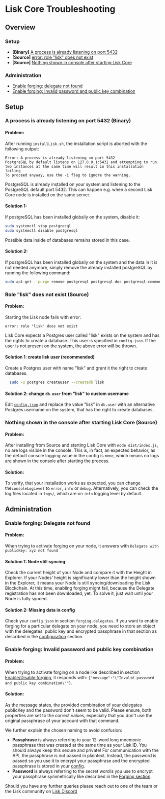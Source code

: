 # Lisk Core Troubleshooting
 
## Overview

### Setup
- **[Binary]** [A process is already listening on port 5432](#a-process-is-already-listening-on-port-5432-binary)
- **[Source]** [error: role "lisk" does not exist](#role-lisk-does-not-exist-source)
- **[Source]** [Nothing shown in console after starting Lisk Core](#nothing-shown-in-console-after-starting-lisk-core-source)

### Administration
- [Enable forging: delegate not found](#enable-forging-delegate-not-found)
- [Enable forging: Invalid password and public key combination](#enable-forging-invalid-password-and-public-key-combination)

## Setup

### A process is already listening on port 5432 (Binary)

#### Problem:
After running `installLisk.sh`, the installation script is aborted with the following output:
```
Error: A process is already listening on port 5432
PostgreSQL by default listens on 127.0.0.1:5432 and attempting to run two instances at the same time will result in this installation failing
To proceed anyway, use the -i flag to ignore the warning.
```
PostgreSQL is already installed on your system and listening to the PostgreSQL default port 5432.
This can happen e.g. when a second Lisk Core node is installed on the same server.

#### Solution 1:
If postgreSQL has been installed globally on the system, disable it:
```bash
sudo systemctl stop postgresql
sudo systemctl disable postgresql
```
Possible data inside of databases remains stored in this case.

#### Solution 2:
If postgreSQL has been installed globally on the system and the data in it is not needed anymore, simply remove the already installed postgreSQL by running the following command:
```bash
sudo apt-get --purge remove postgresql postgresql-doc postgresql-common
```

### Role "lisk" does not exist (Source)

#### Problem:
Starting the Lisk node fails with error: 
```
error: role "lisk" does not exist
```
Lisk Core expects a Postgres user called "lisk" exists on the system and has the rights to create a database.
This user is specified in `config.json`.
If the user is not present on the system, the above error will be thrown.

#### Solution 1: create lisk user (recommended)
Create a Postgres user with name "lisk" and grant it the right to create databases.
```bash
  sudo -u postgres createuser --createdb lisk
```

#### Solution 2: change `db.user` from "lisk" to custom username

Edit [`config.json`](configuration.md) and replace the value "lisk" in `db.user` with an alternative Postgres username on the system, that has the right to create databases.

### Nothing shown in the console after starting Lisk Core (Source)

#### Problem: 
After installing from Source and starting Lisk Core with `node dist/index.js`, no are logs visible in the console.
This is, in fact, an expected behavior, as the default console logging value in the config is `none`, which means no logs are shown in the console after starting the process.

#### Solution: 
To verify, that your installation works as expected, you can change the`consoleLogLevel` to `error`, `info` or `debug`.
Alternatively, you can check the log files located in `logs/`, which are on `info` logging level by default.

## Administration

### Enable forging: Delegate not found
#### Problem:
When trying to activate forging on your node, it answers with `Delegate with publicKey: xyz not found`
#### Solution 1: Node still syncing
Check the current height of your Node and compare it with the Height in Explorer.
If your Nodes' height is significantly lower than the height shown in the Explorer, it means your Node is still syncing/downloading the Lisk Blockchain. At this time, enabling forging might fail, because the Delegate registration has not been downloaded, yet.
To solve it, just wait until your Node is fully synced.
#### Solution 2: Missing data in config
Check your `config.json` in section `forging.delegates`.
If you want to enable forging for a particular delegate on your node, you need to store an object with the delegates' public key and encrypted passphrase in that section as described in the [configuration](configuration.md#forging) section.

### Enable forging: Invalid password and public key combination
#### Problem:
When trying to activate forging on a node like described in section [Enable/Disable forging](configuration.md#enable-disable-forging), it responds with: `{"message":"\"Invalid password and public key combination\""}`.
#### Solution:
As the message states, the provided combination of your delegates publicKey and the password don't seem to be valid. Please ensure, both properties are set to the correct values, especially that you don't use the original passphrase of your account with that command.

We further explain the chosen naming to avoid confusion:
- **Passphrase** is always referring to your 12-word long mnemonic passphrase that was created at the same time as your Lisk ID. You should always keep this secure and private! For communication with the API, the passphrase is not passed in plaintext. Instead, the password is passed so you use it to encrypt your passphrase and the encrypted passphrase is stored in your [config](configuration.md).
- **Password** is always referring to the secret word/s you use to encrypt your passphrase symmetrically like described in the [Forging section](configuration.md#forging).

Should you have any further queries please reach out to one of the team or the Lisk community on [Lisk Discord](https://discord.gg/GA9DZmt)
